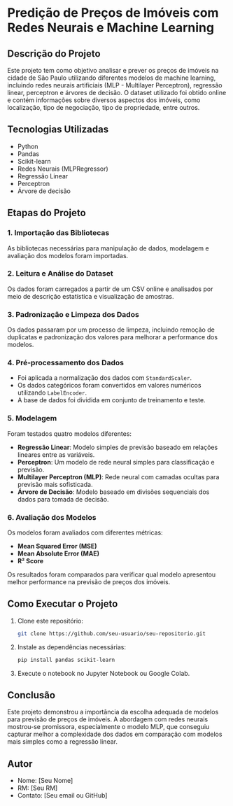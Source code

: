 # Predição de Preços de Imóveis com Redes Neurais e Machine Learning

## Descrição do Projeto
Este projeto tem como objetivo analisar e prever os preços de imóveis na cidade de São Paulo utilizando diferentes modelos de machine learning, incluindo redes neurais artificiais (MLP - Multilayer Perceptron), regressão linear, perceptron e árvores de decisão. O dataset utilizado foi obtido online e contém informações sobre diversos aspectos dos imóveis, como localização, tipo de negociação, tipo de propriedade, entre outros.

## Tecnologias Utilizadas
- Python
- Pandas
- Scikit-learn
- Redes Neurais (MLPRegressor)
- Regressão Linear
- Perceptron
- Árvore de decisão

## Etapas do Projeto

### 1. Importação das Bibliotecas
As bibliotecas necessárias para manipulação de dados, modelagem e avaliação dos modelos foram importadas.

### 2. Leitura e Análise do Dataset
Os dados foram carregados a partir de um CSV online e analisados por meio de descrição estatística e visualização de amostras.

### 3. Padronização e Limpeza dos Dados
Os dados passaram por um processo de limpeza, incluindo remoção de duplicatas e padronização dos valores para melhorar a performance dos modelos.

### 4. Pré-processamento dos Dados
- Foi aplicada a normalização dos dados com `StandardScaler`.
- Os dados categóricos foram convertidos em valores numéricos utilizando `LabelEncoder`.
- A base de dados foi dividida em conjunto de treinamento e teste.

### 5. Modelagem
Foram testados quatro modelos diferentes:
- **Regressão Linear**: Modelo simples de previsão baseado em relações lineares entre as variáveis.
- **Perceptron**: Um modelo de rede neural simples para classificação e previsão.
- **Multilayer Perceptron (MLP)**: Rede neural com camadas ocultas para previsão mais sofisticada.
- **Árvore de Decisão**: Modelo baseado em divisões sequenciais dos dados para tomada de decisão.

### 6. Avaliação dos Modelos
Os modelos foram avaliados com diferentes métricas:
- **Mean Squared Error (MSE)**
- **Mean Absolute Error (MAE)**
- **R² Score**

Os resultados foram comparados para verificar qual modelo apresentou melhor performance na previsão de preços dos imóveis.

## Como Executar o Projeto
1. Clone este repositório:
   ```bash
   git clone https://github.com/seu-usuario/seu-repositorio.git
   ```
2. Instale as dependências necessárias:
   ```bash
   pip install pandas scikit-learn
   ```
3. Execute o notebook no Jupyter Notebook ou Google Colab.

## Conclusão
Este projeto demonstrou a importância da escolha adequada de modelos para previsão de preços de imóveis. A abordagem com redes neurais mostrou-se promissora, especialmente o modelo MLP, que conseguiu capturar melhor a complexidade dos dados em comparação com modelos mais simples como a regressão linear.

## Autor
- Nome: [Seu Nome]
- RM: [Seu RM]
- Contato: [Seu email ou GitHub]

